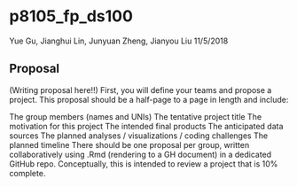 p8105\_fp\_ds100
================
Yue Gu, Jianghui Lin, Junyuan Zheng, Jianyou Liu
11/5/2018

Proposal
--------

(Writing proposal here!!) First, you will define your teams and propose a project. This proposal should be a half-page to a page in length and include:

The group members (names and UNIs) The tentative project title The motivation for this project The intended final products The anticipated data sources The planned analyses / visualizations / coding challenges The planned timeline There should be one proposal per group, written collaboratively using .Rmd (rendering to a GH document) in a dedicated GitHub repo. Conceptually, this is intended to review a project that is 10% complete.
